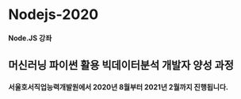# Nodejs-2020

#### Node.JS 강좌

## 머신러닝 파이썬 활용 빅데이터분석 개발자 양성 과정 

#### 서울호서직업능력개발원에서 2020년 8월부터 2021년 2월까지 진행됩니다.
